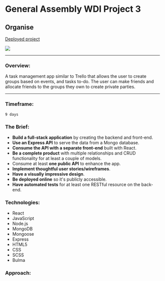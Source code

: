 # General Assembly WDI Project 3
## Organise
[Deployed project](https://organise-ga.herokuapp.com)

![](https://i.imgur.com/jQl9Jt7.jpg?1)
___
### Overview:
A task management app similar to Trello that allows the user to create groups based on events, and tasks to-do. The user can make friends and allocate friends to the groups they own to create private parties.
___

### Timeframe:
    9 days
### The Brief:

* **Build a full-stack application** by creating the backend and front-end.
* **Use an Express API** to serve the data from a Mongo database.
* **Consume the API with a separate front-end** built with React.
* **Be a complete product** with multiple relationships and CRUD functionality for at least a couple of models.
* Consume at least **one public API** to enhance the app.
* **Implement thoughtful user stories/wireframes**.
* **Have a visually impressive design**.
* **Be deployed online** so it's publicly accessible.
* **Have automated tests** for at least one RESTful resource on the back-end.

### Technologies:

* React
* JavaScript
* Node.js
* MongoDB
* Mongoose
* Express
* HTML5
* CSS
* SCSS
* Bulma

### Approach:
